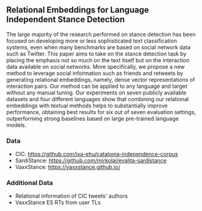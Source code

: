 ## Relational Embeddings for Language Independent Stance Detection
The large majority of the research performed on stance detection has been focused on developing more or less sophisticated 
text classification systems, even when many benchmarks are based on social network data such as Twitter.
This paper aims to take on the stance detection task by placing the emphasis not so much on the text itself but on the interaction 
data available on social networks.
More specifically, we propose a new method to leverage social information such as friends and retweets by generating relational embeddings, 
namely, dense vector representations of interaction pairs. Our method can be applied to any language and target without any manual tuning.
Our experiments on seven publicly available datasets and four different languages show that combining our relational embeddings with textual 
methods helps to substantially improve performance, obtaining best results for six out of seven evaluation settings, 
outperforming strong baselines based on large pre-trained language models.


### Data 
+ CIC: https://github.com/ixa-ehu/catalonia-independence-corpus
+ SardiStance: https://github.com/mirkolai/evalita-sardistance
+ VaxxStance: https://vaxxstance.github.io/

### Additional Data 
+ Relational information of CIC tweets' authors
+ VaxxStance ES RTs from user TLs

